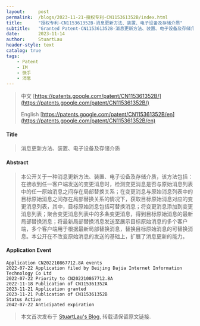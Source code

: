 ```yaml
---
layout:     post
permalink:  /blogs/2023-11-21-授权专利-CN115361352B/index.html
title:      "授权专利-CN115361352B-消息更新方法、装置、电子设备及存储介质"
subtitle:   "Granted Patent-CN115361352B-消息更新方法、装置、电子设备及存储介质"
date:       2023-11-14
author:     StuartLau
header-style: text
catalog: true
tags:
    - Patent
    - IM
    - 快手
    - 消息
---
```

> 中文 [https://patents.google.com/patent/CN115361352B/](https://patents.google.com/patent/CN115361352B/)
>
> English [https://patents.google.com/patent/CN115361352B/en](https://patents.google.com/patent/CN115361352B/en)

#### Title
> 消息更新方法、装置、电子设备及存储介质









#### Abstract
> 本公开关于一种消息更新方法、装置、电子设备及存储介质，该方法包括：在接收到任一客户端发送的变更消息时，检测变更消息是否与原始消息列表中的任一原始消息之间存在局部替换关系；在变更消息与原始消息列表中的目标原始消息之间存在局部替换关系的情况下，获取目标原始消息对应的变更消息列表，其中，目标原始消息包括可替换消息；将变更消息添加到变更消息列表；聚合变更消息列表中的多条变更消息，得到目标原始消息的最新局部替换消息；将最新局部替换消息发送至展示目标原始消息的多个客户端，多个客户端用于根据最新局部替换消息，替换目标原始消息的可替换消息。本公开在不改变原始消息的发送的基础上，扩展了消息更新的能力。







#### Application Event
```
Application CN202210867712.8A events 
2022-07-22 Application filed by Beijing Dajia Internet Information Technology Co Ltd
2022-07-22 Priority to CN202210867712.8A
2022-11-18 Publication of CN115361352A
2023-11-21 Application granted
2023-11-21 Publication of CN115361352B
Status Active
2042-07-22 Anticipated expiration
```
> 本文首次发布于 [StuartLau's Blog](https://stuartlau.github.io), 
转载请保留原文链接.
